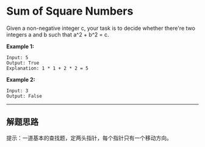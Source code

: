 # Sum of Square Numbers #

Given a non-negative integer c, your task is to decide whether there're two integers a and b such that a^2 + b^2 = c.

**Example 1:**
```
Input: 5
Output: True
Explanation: 1 * 1 + 2 * 2 = 5
```
**Example 2:**
```
Input: 3
Output: False
```

---

## 解题思路 ##
提示：一道基本的查找题，定两头指针，每个指针只有一个移动方向。